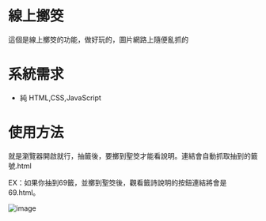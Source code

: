 # 線上擲筊
這個是線上擲筊的功能，做好玩的，圖片網路上隨便亂抓的

# 系統需求
* 純 HTML,CSS,JavaScript

# 使用方法
就是瀏覽器開啟就行，抽籤後，要擲到聖筊才能看說明。連結會自動抓取抽到的籤號.html

EX：如果你抽到69籤，並擲到聖筊後，觀看籤詩說明的按鈕連結將會是 69.html。

![image](https://repository-images.githubusercontent.com/289895546/39372280-16ad-11eb-8524-cc4800211bd8)
